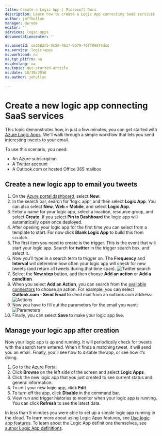 ```yaml
---
title: Create a Logic App | Microsoft Docs
description: Learn how to create a Logic App connecting SaaS services
author: jeffhollan
manager: dwrede
editor: ''
services: logic-apps
documentationcenter: ''

ms.assetid: ce3582b5-9c58-4637-9379-75ff99878dcd
ms.service: logic-apps
ms.workload: na
ms.tgt_pltfrm: na
ms.devlang: na
ms.topic: get-started-article
ms.date: 10/18/2016
ms.author: jehollan

---
```

# Create a new logic app connecting SaaS services
This topic demonstrates how, in just a few minutes, you can get started with [Azure Logic Apps](logic-apps-what-are-logic-apps.md). We'll walk through a simple workflow that lets you send interesting tweets to your email.

To use this scenario, you need:

* An Azure subscription
* A Twitter account
* A Outlook.com or hosted Office 365 mailbox

## Create a new logic app to email you tweets
1. On the [Azure portal dashboard](https://portal.azure.com), select **New**. 
2. In the search bar, search for 'logic app', and then select **Logic App**. You can also select **New**, **Web + Mobile**, and select **Logic App**. 
3. Enter a name for your logic app, select a location, resource group, and select **Create**.  If you select **Pin to Dashboard** the logic app will automatically open once deployed.  
4. After opening your logic app for the first time you can select from a template to start.  For now click **Blank Logic App** to build this from scratch. 
5. The first item you need to create is the trigger.  This is the event that will start your logic app.  Search for **twitter** in the trigger search box, and select it.
6. Now you'll type in a search term to trigger on.  The **Frequency** and **Interval** will determine how often your logic app will check for new tweets (and return all tweets during that time span).
    ![Twitter search](media/logic-apps-create-a-logic-app/twittersearch.png)
7. Select the **New step** button, and then choose **Add an action** or **Add a condition**
8. When you select **Add an Action**, you can search from the [available connectors](../connectors/apis-list.md) to choose an action. For example, you can select **Outlook.com - Send Email** to send mail from an outlook.com address:  
    ![Actions](media/logic-apps-create-a-logic-app/actions.png)
9. Now you have to fill out the parameters for the email you want:
    ![Parameters](media/logic-apps-create-a-logic-app/parameters.png)
10. Finally, you can select **Save** to make your logic app live.

## Manage your logic app after creation
Now your logic app is up and running. It will periodically check for tweets with the search term entered. When it finds a matching tweet, it will send you an email. Finally, you'll see how to disable the app, or see how it’s doing.

1. Go to the [Azure Portal](https://portal.azure.com)
2. Click **Browse** on the left side of the screen and select **Logic Apps**.
3. Click the new logic app that you just created to see current status and general information.
4. To edit your new logic app, click **Edit**.
5. To turn off the app, click **Disable** in the command bar.
6. View run and trigger histories to monitor when your logic app is running.  You can click **Refresh** to see the latest data.

In less than 5 minutes you were able to set up a simple logic app running in the cloud. To learn more about using Logic Apps features, see [Use logic app features]. To learn about the Logic App definitions themselves, see [author Logic App definitions](../logic-apps/logic-apps-author-definitions.md).

<!-- Shared links -->
[Azure portal]: https://portal.azure.com
[Use logic app features]: app-service-logic-create-a-logic-app.md
